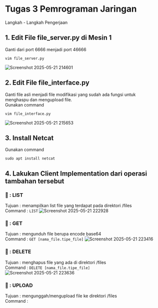 # Tugas 3 Pemrograman Jaringan
Langkah - Langkah Pengerjaan 
## 1. Edit File file_server.py di Mesin 1
Ganti dari port 6666 menjadi port 46666
```
vim file_server.py
```
![Screenshot 2025-05-21 214601](https://github.com/user-attachments/assets/1ed38279-dd62-45df-ac20-70f018a03ca4)
## 2. Edit File file_interface.py
Ganti file asli menjadi file modifikasi yang sudah ada fungsi untuk menghaspu dan mengupload file.<br>
Gunakan command 
```
vim file_interface.py
```
![Screenshot 2025-05-21 215653](https://github.com/user-attachments/assets/cefc5ccc-6282-46c4-b705-f7e009c9f805)
## 3. Install Netcat
Gunakan command
```
sudo apt install netcat
```
## 4. Lakukan Client Implementation dari operasi tambahan tersebut
### 🌴 : LIST
Tujuan : menampilkan list file yang terdapat pada direktori /files <br>
Command : ```LIST```
![Screenshot 2025-05-21 222928](https://github.com/user-attachments/assets/d961a913-d1c3-4af6-a97e-4fbc215df341)
### 🌴 : GET 
Tujuan : mengunduh file berupa encode base64<br>
Command : ```GET [nama_file.tipe_file]```
![Screenshot 2025-05-21 223416](https://github.com/user-attachments/assets/3e95e5fc-3523-4e43-96ab-cf58fe224d71)
### 🌴 : DELETE
Tujuan : menghapus file yang ada di direktori /files <br>
Command : ```DELETE [nama_file.tipe_file]```
![Screenshot 2025-05-21 223636](https://github.com/user-attachments/assets/156aefe4-e0f3-48dc-95c4-e23021274abd)
### 🌴 : UPLOAD
Tujuan : mengunggah/mengupload file ke direktori /files<br>
Command : ``` ```



